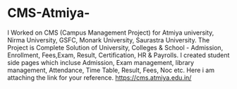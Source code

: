 # CMS-Atmiya-

I Worked on CMS (Campus Management Project) for Atmiya university, Nirma University, GSFC, Monark University, Saurastra University. The Project is Complete Solution of University, Colleges & School - Admission,
Enrollment, Fees,Exam, Result, Certification, HR & Payrolls. I created student side pages which incluse Admission, Exam management, library management, Attendance, Time Table, Result, Fees, Noc etc. 
Here i am attaching the link for your reference. 
https://cms.atmiya.edu.in/
